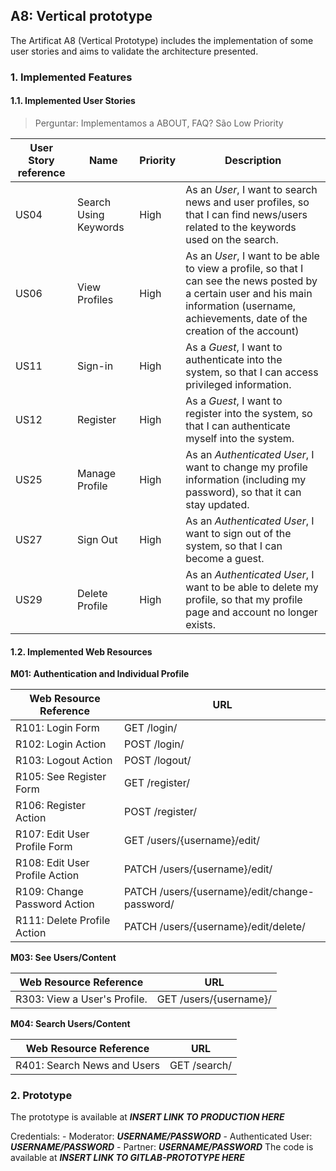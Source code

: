 ## A8: Vertical prototype

The Artificat A8 (Vertical Prototype) includes the implementation of some user stories and aims to validate the architecture presented.

### 1. Implemented Features

#### 1.1. Implemented User Stories

> Perguntar: Implementamos a ABOUT, FAQ? São Low Priority

| User Story reference | Name                   | Priority                   | Description                   |
| -------------------- | ---------------------- | -------------------------- | ----------------------------- |
| US04                 | Search Using Keywords | High | As an *User*, I want to search news and user profiles, so that I can find news/users related to the keywords used on the search. |
| US06                 | View Profiles | High | As an *User*, I want to be able to view a profile, so that I can see the news posted by a certain user and his main information (username, achievements, date of the creation of the account) |
| US11                 | Sign-in | High | As a *Guest*, I want to authenticate into the system, so that I can access privileged information. |
| US12                 | Register | High | As a *Guest*, I want to register into the system, so that I can authenticate myself into the system. |
| US25                 | Manage Profile | High | As an *Authenticated User*, I want to change my profile information (including my password), so that it can stay updated. |
| US27                 | Sign Out | High | As an *Authenticated User*, I want to sign out of the system, so that I can become a guest. |
| US29                 | Delete Profile | High | As an *Authenticated User*, I want to be able to delete my profile, so that my profile page and account no longer exists. |

#### 1.2. Implemented Web Resources

**M01: Authentication and Individual Profile** 

| Web Resource Reference | URL                            |
| ---------------------- | ------------------------------ |
| R101: Login Form | GET /login/ |
| R102: Login Action | POST /login/ |
| R103: Logout Action | POST /logout/ |
| R105: See Register Form | GET /register/ |
| R106: Register Action | POST /register/ |
| R107: Edit User Profile Form | GET /users/{username}/edit/ |
| R108: Edit User Profile Action | PATCH /users/{username}/edit/ |
| R109: Change Password Action | PATCH /users/{username}/edit/change-password/ |
| R111: Delete Profile Action | PATCH /users/{username}/edit/delete/ |

**M03: See Users/Content**

| Web Resource Reference | URL                            |
| ---------------------- | ------------------------------ |
| R303: View a User's Profile. | GET /users/{username}/ |

**M04: Search Users/Content**

| Web Resource Reference | URL                            |
| ---------------------- | ------------------------------ |
| R401: Search News and Users | GET /search/ |

### 2. Prototype

The prototype is available at ***INSERT LINK TO PRODUCTION HERE***

Credentials:
    - Moderator: ***USERNAME/PASSWORD***
    - Authenticated User: ***USERNAME/PASSWORD***
    - Partner: ***USERNAME/PASSWORD***
The code is available at ***INSERT LINK TO GITLAB-PROTOTYPE HERE***
